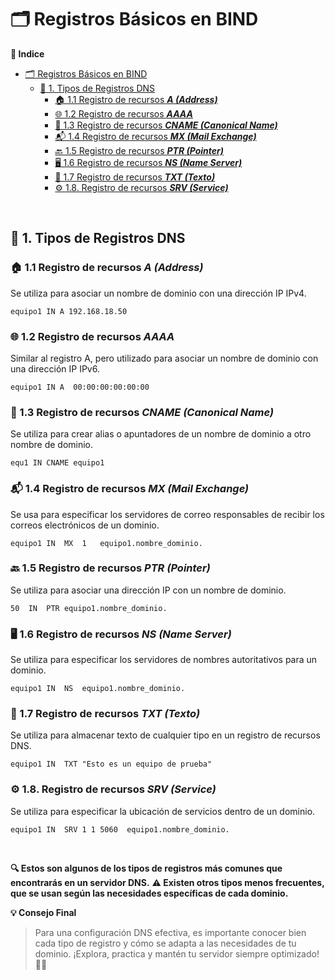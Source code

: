# 🗂️ Registros Básicos en BIND

**📑 Indice** 
- [🗂️ Registros Básicos en BIND](#️-registros-básicos-en-bind)
  - [📌 1. Tipos de Registros DNS](#-1-tipos-de-registros-dns)
    - [🏠 1.1 Registro de recursos ***A (Address)***](#-11-registro-de-recursos-a-address)
    - [🌐 1.2 Registro de recursos ***AAAA***](#-12-registro-de-recursos-aaaa)
    - [🔗 1.3 Registro de recursos ***CNAME (Canonical Name)***](#-13-registro-de-recursos-cname-canonical-name)
    - [📬 1.4 Registro de recursos ***MX (Mail Exchange)***](#-14-registro-de-recursos-mx-mail-exchange)
    - [🔙 1.5 Registro de recursos ***PTR (Pointer)***](#-15-registro-de-recursos-ptr-pointer)
    - [🖥️ 1.6 Registro de recursos ***NS (Name Server)***](#️-16-registro-de-recursos-ns-name-server)
    - [📝 1.7 Registro de recursos ***TXT (Texto)***](#-17-registro-de-recursos-txt-texto)
    - [⚙️ 1.8. Registro de recursos ***SRV (Service)***](#️-18-registro-de-recursos-srv-service)

<br>

## 📌 1. Tipos de Registros DNS

### 🏠 1.1 Registro de recursos ***A (Address)***

Se utiliza para asociar un nombre de dominio con una dirección IP IPv4.

~~~
equipo1 IN A 192.168.18.50
~~~

### 🌐 1.2 Registro de recursos ***AAAA***

Similar al registro A, pero utilizado para asociar un nombre de dominio con una dirección IP IPv6.

~~~
equipo1 IN A  00:00:00:00:00:00
~~~

### 🔗 1.3 Registro de recursos ***CNAME (Canonical Name)***

Se utiliza para crear alias o apuntadores de un nombre de dominio a otro nombre de dominio.

~~~
equ1 IN CNAME equipo1
~~~

###  📬 1.4 Registro de recursos ***MX (Mail Exchange)***

Se usa para especificar los servidores de correo responsables de recibir los correos electrónicos de un dominio.

~~~
equipo1 IN  MX  1   equipo1.nombre_dominio.
~~~

### 🔙 1.5 Registro de recursos ***PTR (Pointer)***

Se utiliza para asociar una dirección IP con un nombre de dominio.

~~~
50  IN  PTR equipo1.nombre_dominio. 
~~~

### 🖥️ 1.6 Registro de recursos ***NS (Name Server)***

Se utiliza para especificar los servidores de nombres autoritativos para un dominio.

~~~
equipo1 IN  NS  equipo1.nombre_dominio. 
~~~

### 📝 1.7 Registro de recursos ***TXT (Texto)***

Se utiliza para almacenar texto de cualquier tipo en un registro de recursos DNS.

~~~
equipo1 IN  TXT "Esto es un equipo de prueba"
~~~

### ⚙️ 1.8. Registro de recursos ***SRV (Service)***

Se utiliza para especificar la ubicación de servicios dentro de un dominio.

~~~
equipo1 IN  SRV 1 1 5060  equipo1.nombre_dominio. 
~~~

<br>

**🔍 Estos son algunos de los tipos de registros más comunes que encontrarás en un servidor DNS.**
**⚠️ Existen otros tipos menos frecuentes, que se usan según las necesidades específicas de cada dominio.**


**💡 Consejo Final**

>Para una configuración DNS efectiva, es importante conocer bien cada tipo de registro y cómo se adapta a las necesidades de tu dominio. ¡Explora, practica y mantén tu servidor siempre optimizado! 🚀🌐
